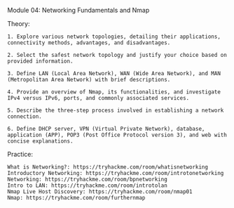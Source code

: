 Module 04: Networking Fundamentals and Nmap

Theory:

    1. Explore various network topologies, detailing their applications, connectivity methods, advantages, and disadvantages.

    2. Select the safest network topology and justify your choice based on provided information.

    3. Define LAN (Local Area Network), WAN (Wide Area Network), and MAN (Metropolitan Area Network) with brief descriptions.

    4. Provide an overview of Nmap, its functionalities, and investigate IPv4 versus IPv6, ports, and commonly associated services.

    5. Describe the three-step process involved in establishing a network connection.

    6. Define DHCP server, VPN (Virtual Private Network), database, application (APP), POP3 (Post Office Protocol version 3), and web with concise explanations.

Practice:

    What is Networking?: https://tryhackme.com/room/whatisnetworking
    Introductory Networking: https://tryhackme.com/room/introtonetworking
    Networking: https://tryhackme.com/room/bpnetworking
    Intro to LAN: https://tryhackme.com/room/introtolan
    Nmap Live Host Discovery: https://tryhackme.com/room/nmap01
    Nmap: https://tryhackme.com/room/furthernmap
